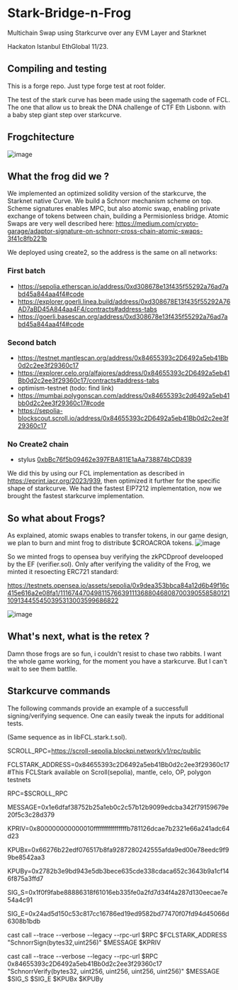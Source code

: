 # Stark-Bridge-n-Frog
Multichain Swap using Starkcurve over any EVM Layer and Starknet

Hackaton Istanbul EthGlobal 11/23.


## Compiling and testing

This is a forge repo. Just type forge test at root folder.

The test of the stark curve has been made using the sagemath code of FCL. The one that allow us to break the DNA challenge of CTF Eth Lisbonn. 
with a baby step giant step over starkcurve.






## Frogchitecture

![image](https://github.com/rdubois-crypto/Stark-Bridge-n-Frog/assets/103030189/0fa55d18-6358-41e0-a1e9-f2b8cc650ffd)


## What the frog did we ?

We implemented an optimized solidity version of the starkcurve, the Starknet native Curve. We build a Schnorr mechanism scheme on top.
Scheme signatures enables MPC, but also atomic swap, enabling private exchange of tokens between chain, building a Permisionless bridge.
Atomic Swaps are very well described here:
https://medium.com/crypto-garage/adaptor-signature-on-schnorr-cross-chain-atomic-swaps-3f41c8fb221b

We deployed using create2, so the address is the same on all networks:
### First batch
* https://sepolia.etherscan.io/address/0xd308678e13f435f55292a76ad7abd45a844aa4f4#code
* https://explorer.goerli.linea.build/address/0xd308678E13f435f55292A76AD7aBD45A844aa4F4/contracts#address-tabs
* https://goerli.basescan.org/address/0xd308678e13f435f55292a76ad7abd45a844aa4f4#code

### Second batch
* https://testnet.mantlescan.org/address/0x84655393c2D6492a5eb41Bb0d2c2ee3f29360c17
* https://explorer.celo.org/alfajores/address/0x84655393c2D6492a5eb41Bb0d2c2ee3f29360c17/contracts#address-tabs
* optimism-testnet (todo: find link)
* https://mumbai.polygonscan.com/address/0x84655393c2d6492a5eb41bb0d2c2ee3f29360c17#code
* https://sepolia-blockscout.scroll.io/address/0x84655393c2D6492a5eb41Bb0d2c2ee3f29360c17
### No Create2 chain
* stylus [0xbBc76f5b09462e397FBA811E1aAa738874bCD839](https://stylus-testnet-explorer.arbitrum.io/address/0xbBc76f5b09462e397FBA811E1aAa738874bCD839/contracts#address-tabs)

We did this by using our FCL implementation as described in https://eprint.iacr.org/2023/939, then optimized it further for the specific shape
of starkcurve. We had the fastest EIP7212 implementation, now we brought the fastest starkcurve implementation.

## So what about Frogs?

As explained, atomic swaps enables to transfer tokens, in our game design, we plan to burn and mint frog to distribute $CROACROA tokens.
![image](https://github.com/rdubois-crypto/Stark-Bridge-n-Frog/assets/103030189/1a8d66ba-e746-4886-ab48-ead2935eb0aa)

So we minted frogs to opensea buy verifying the zkPCDproof develooped by the EF (verifier.sol).
Only after verifying the validity of the Frog, we minted it resoecting ERC721 standard:

https://testnets.opensea.io/assets/sepolia/0x9dea353bbca84a12d6b49f16c415e616a2e08fa1/111674470498115766391113688046808700390558580121109134455450395313003599686822

![image](https://github.com/rdubois-crypto/Stark-Bridge-n-Frog/assets/103030189/b9249102-2ed2-4def-a376-4c5a5c4c151d)

## What's next, what is the retex ?

Damn those frogs are so fun, i couldn't resist to chase two rabbits. I want the whole game working, for the moment you have a starkcurve. But I can't wait to see them battlle.

## Starkcurve commands

The following commands provide an example of a successfull signing/verifying sequence. One can easily tweak the inputs for additional tests.

(Same sequence as in libFCL.stark.t.sol).

SCROLL_RPC=https://scroll-sepolia.blockpi.network/v1/rpc/public

FCLSTARK_ADDRESS=0x84655393c2D6492a5eb41Bb0d2c2ee3f29360c17 #This FCLStark available on Scroll(sepolia), mantle, celo, OP, polygon testnets

RPC=$SCROLL_RPC

MESSAGE=0x1e6dfaf38752b25a1eb0c2c57b12b9099edcba342f79159679e20f5c3c28d379

KPRIV=0x800000000000010ffffffffffffffffb781126dcae7b2321e66a241adc64d23 
 
KPUBx=0x66276b22edf076517b8fa9287280242555afda9ed00e78eedc9f99be8542aa3

KPUBy=0x2782b3e9bd943e5db3bece635cde338cdaca652c3643b9a1cf146f875a3ffd7

SIG_S=0x1f0f9fabe88886318f61016eb335fe0a2fd7d34f4a287d130eecae7e54a4c91

SIG_E=0x24ad5d150c53c817cc16786ed19ed9582bd77470f07fd94d45066d6308b1bdb

cast call --trace --verbose --legacy --rpc-url $RPC $FCLSTARK_ADDRESS "SchnorrSign(bytes32,uint256)" $MESSAGE $KPRIV

cast call --trace --verbose --legacy --rpc-url $RPC 0x84655393c2D6492a5eb41Bb0d2c2ee3f29360c17 "SchnorrVerify(bytes32, uint256, uint256, uint256, uint256)" $MESSAGE $SIG_S $SIG_E $KPUBx $KPUBy






